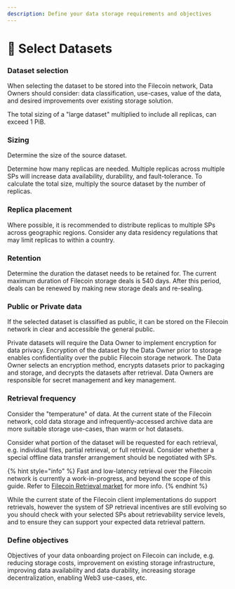 ```yaml
---
description: Define your data storage requirements and objectives
---
```


# 🔎 Select Datasets

### Dataset selection

When selecting the dataset to be stored into the Filecoin network, Data Owners should consider: data classification, use-cases, value of the data, and desired improvements over existing storage solution.

The total sizing of a "large dataset" multiplied to include all replicas, can exceed 1 PiB.&#x20;

### Sizing&#x20;

Determine the size of the source dataset.&#x20;

Determine how many replicas are needed. Multiple replicas across multiple SPs will increase data availability, durability, and fault-tolerance. To calculate the total size, multiply the source dataset by the number of replicas.&#x20;

### Replica placement

Where possible, it is recommended to distribute replicas to multiple SPs across geographic regions. Consider any data residency regulations that may limit replicas to within a country.

### Retention

Determine the duration the dataset needs to be retained for. The current maximum duration of Filecoin storage deals is 540 days. After this period, deals can be renewed by making new storage deals and re-sealing.

### Public or Private data

If the selected dataset is classified as public, it can be stored on the Filecoin network in clear and accessible the general public.

Private datasets will require the Data Owner to implement encryption for data privacy.  Encryption of the dataset by the Data Owner prior to storage enables confidentiality over the public Filecoin storage network. The Data Owner selects an encryption method, encrypts datasets prior to packaging and storage, and decrypts the datasets after retrieval. Data Owners are responsible for secret management and key management.

### Retrieval frequency

Consider the "temperature" of data. At the current state of the Filecoin network, cold data storage and infrequently-accessed archive data are more suitable storage use-cases, than warm or hot datasets.&#x20;

Consider what portion of the dataset will be requested for each retrieval, e.g. individual files,  partial retrieval, or full retrieval. Consider whether a special offline data transfer arrangement should be negotiated with SPs.

{% hint style="info" %}
Fast and low-latency retrieval over the Filecoin network is currently a work-in-progress, and beyond the scope of this guide. Refer to [Filecoin Retrieval market](https://retrieval.market/) for more info.&#x20;
{% endhint %}

While the current state of the Filecoin client implementations do support retrievals, however the system of SP retrieval incentives are still evolving so you should check with your selected SPs about retrievability service levels, and to ensure they can support your expected data retrieval pattern.

### Define objectives&#x20;

Objectives of your data onboarding project on Filecoin can include, e.g. reducing storage costs, improvement on existing storage infrastructure, improving data availability and data durability, increasing storage decentralization, enabling Web3 use-cases, etc.&#x20;

